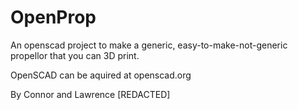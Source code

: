 # OpenProp


An openscad project to make a generic, easy-to-make-not-generic propellor that you can 3D print.

OpenSCAD can be aquired at openscad.org

By Connor and Lawrence [REDACTED]
